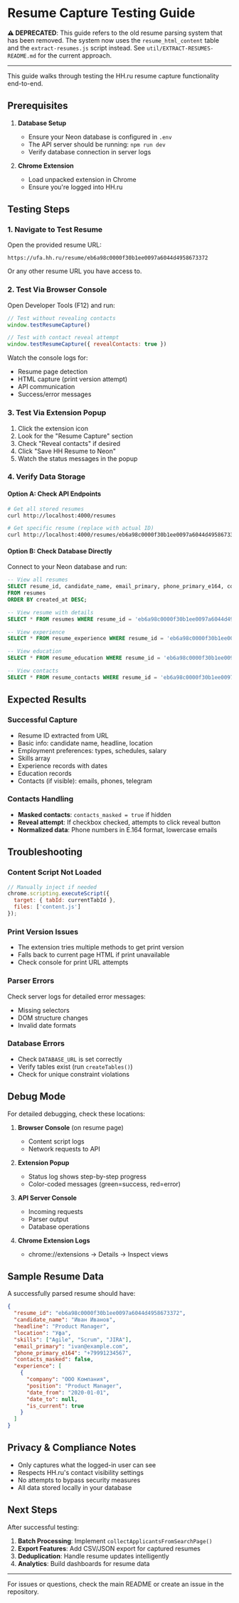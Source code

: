 # Resume Capture Testing Guide

**⚠️ DEPRECATED**: This guide refers to the old resume parsing system that has been removed. 
The system now uses the `resume_html_content` table and the `extract-resumes.js` script instead.
See `util/EXTRACT-RESUMES-README.md` for the current approach.

---

This guide walks through testing the HH.ru resume capture functionality end-to-end.

## Prerequisites

1. **Database Setup**
   - Ensure your Neon database is configured in `.env`
   - The API server should be running: `npm run dev`
   - Verify database connection in server logs

2. **Chrome Extension**
   - Load unpacked extension in Chrome
   - Ensure you're logged into HH.ru

## Testing Steps

### 1. Navigate to Test Resume

Open the provided resume URL:
```
https://ufa.hh.ru/resume/eb6a98c0000f30b1ee0097a6044d4958673372
```

Or any other resume URL you have access to.

### 2. Test Via Browser Console

Open Developer Tools (F12) and run:

```javascript
// Test without revealing contacts
window.testResumeCapture()

// Test with contact reveal attempt
window.testResumeCapture({ revealContacts: true })
```

Watch the console logs for:
- Resume page detection
- HTML capture (print version attempt)
- API communication
- Success/error messages

### 3. Test Via Extension Popup

1. Click the extension icon
2. Look for the "Resume Capture" section
3. Check "Reveal contacts" if desired
4. Click "Save HH Resume to Neon"
5. Watch the status messages in the popup

### 4. Verify Data Storage

#### Option A: Check API Endpoints

```bash
# Get all stored resumes
curl http://localhost:4000/resumes

# Get specific resume (replace with actual ID)
curl http://localhost:4000/resumes/eb6a98c0000f30b1ee0097a6044d4958673372
```

#### Option B: Check Database Directly

Connect to your Neon database and run:

```sql
-- View all resumes
SELECT resume_id, candidate_name, email_primary, phone_primary_e164, contacts_masked 
FROM resumes 
ORDER BY created_at DESC;

-- View resume with details
SELECT * FROM resumes WHERE resume_id = 'eb6a98c0000f30b1ee0097a6044d4958673372';

-- View experience
SELECT * FROM resume_experience WHERE resume_id = 'eb6a98c0000f30b1ee0097a6044d4958673372';

-- View education
SELECT * FROM resume_education WHERE resume_id = 'eb6a98c0000f30b1ee0097a6044d4958673372';

-- View contacts
SELECT * FROM resume_contacts WHERE resume_id = 'eb6a98c0000f30b1ee0097a6044d4958673372';
```

## Expected Results

### Successful Capture
- Resume ID extracted from URL
- Basic info: candidate name, headline, location
- Employment preferences: types, schedules, salary
- Skills array
- Experience records with dates
- Education records
- Contacts (if visible): emails, phones, telegram

### Contacts Handling
- **Masked contacts**: `contacts_masked = true` if hidden
- **Reveal attempt**: If checkbox checked, attempts to click reveal button
- **Normalized data**: Phone numbers in E.164 format, lowercase emails

## Troubleshooting

### Content Script Not Loaded
```javascript
// Manually inject if needed
chrome.scripting.executeScript({
  target: { tabId: currentTabId },
  files: ['content.js']
});
```

### Print Version Issues
- The extension tries multiple methods to get print version
- Falls back to current page HTML if print unavailable
- Check console for print URL attempts

### Parser Errors
Check server logs for detailed error messages:
- Missing selectors
- DOM structure changes
- Invalid date formats

### Database Errors
- Check `DATABASE_URL` is set correctly
- Verify tables exist (run `createTables()`)
- Check for unique constraint violations

## Debug Mode

For detailed debugging, check these locations:

1. **Browser Console** (on resume page)
   - Content script logs
   - Network requests to API

2. **Extension Popup**
   - Status log shows step-by-step progress
   - Color-coded messages (green=success, red=error)

3. **API Server Console**
   - Incoming requests
   - Parser output
   - Database operations

4. **Chrome Extension Logs**
   - chrome://extensions → Details → Inspect views

## Sample Resume Data

A successfully parsed resume should have:

```json
{
  "resume_id": "eb6a98c0000f30b1ee0097a6044d4958673372",
  "candidate_name": "Иван Иванов",
  "headline": "Product Manager",
  "location": "Уфа",
  "skills": ["Agile", "Scrum", "JIRA"],
  "email_primary": "ivan@example.com",
  "phone_primary_e164": "+79991234567",
  "contacts_masked": false,
  "experience": [
    {
      "company": "ООО Компания",
      "position": "Product Manager",
      "date_from": "2020-01-01",
      "date_to": null,
      "is_current": true
    }
  ]
}
```

## Privacy & Compliance Notes

- Only captures what the logged-in user can see
- Respects HH.ru's contact visibility settings
- No attempts to bypass security measures
- All data stored locally in your database

## Next Steps

After successful testing:

1. **Batch Processing**: Implement `collectApplicantsFromSearchPage()`
2. **Export Features**: Add CSV/JSON export for captured resumes
3. **Deduplication**: Handle resume updates intelligently
4. **Analytics**: Build dashboards for resume data

---

For issues or questions, check the main README or create an issue in the repository.
